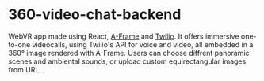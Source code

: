 # 360-video-chat-backend

WebVR app made using React, [A-Frame](https://aframe.io/) and [Twilio](https://www.twilio.com/). It offers immersive one-to-one videocalls, using Twilio's API for voice and video, all embedded in a 360° image rendered with A-Frame. Users can choose diffrent panoramic scenes and ambiental sounds, or upload custom equirectangular images from URL.

